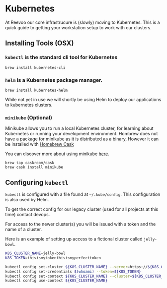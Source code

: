 # Kubernetes

At Reevoo our core infrastrucure is (slowly) moving to Kubernetes. This is a quick guide to getting your workstation setup to work with our clusters.

## Installing Tools (OSX)

### `kubectl` is the standard cli tool for Kubernetes

```
brew install kubernetes-cli
```

### `helm` is a Kubernetes package manager.


```
brew install kubernetes-helm
```

While not yet in use we will shortly be using Helm to deploy our applications to kubernetes clusters.

### `minikube` (Optional)

Minikube allows you to run a local Kubernetes cluster, for learning about Kubernetes or running your development environment.
Hombrew does not have a package for minikube as it is distributed as a binary, However it can be installed with [Homebrew Cask](https://caskroom.github.io/)

You can discover more about using minikube [here](https://github.com/kubernetes/minikube).

```
brew tap caskroom/cask
brew cask install minikube
```

## Configuring `kubectl`

`kubectl` is configured with a file found at `~/.kube/config`. This configuration is also used by Helm.

To get the correct config for our legacy cluster (used for all projects at this time) contact devops.

For access to the newer cluster(s) you will be issued with a token and the name of a cluster.

Here is an example of setting up access to a fictional cluster called `jelly-bowl`.

```bash
K8S_CLUSTER_NAME=jelly-bowl
K8S_TOKEN=thisismytokenthisismyperfecttoken

kubectl config set-cluster ${K8S_CLUSTER_NAME} --server=https://${K8S_CLUSTER_NAME}.kubernetes.reevoocloud.com
kubectl config set-credentials $(whoami) --token=${K8S_TOKEN}
kubectl config set-context ${K8S_CLUSTER_NAME} --cluster=${K8S_CLUSTER_NAME} --user=$(whoami)
kubectl config use-context ${K8S_CLUSTER_NAME}
```
